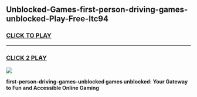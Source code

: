 
## Unblocked-Games-first-person-driving-games-unblocked-Play-Free-ltc94
<h3>
<a href="https://premium76.site?title=first-person-driving-games-unblocked&ref=23A">CLICK TO PLAY</a></h3>
<hr>

<h3>
<a href="https://premium76.site?title=first-person-driving-games-unblocked&ref=23A">CLICK 2 PLAY</a>
  
</h3>

<a href="https://premium76.site?title=first-person-driving-games-unblocked&ref=23A"><img src="https://clearcache.store/games.png"></a>


**first-person-driving-games-unblocked games unblocked: Your Gateway to Fun and Accessible Online Gaming**
